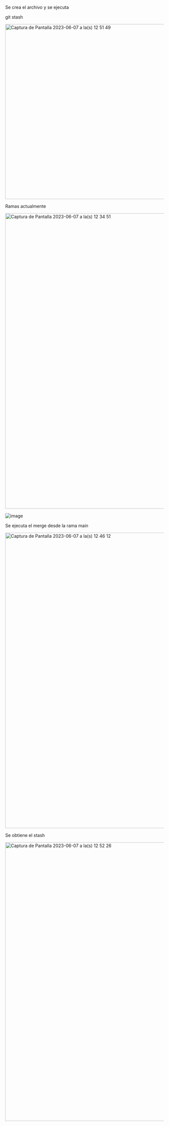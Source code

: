 

Se crea el archivo y se ejecuta 

git stash

<img width="555" alt="Captura de Pantalla 2023-06-07 a la(s) 12 51 49" src="https://github.com/jose-aese/wizeline-entregable1/assets/45864492/378de882-2da8-4c16-9e96-3aaae488a4f0">

Ramas actualmente 

<img width="937" alt="Captura de Pantalla 2023-06-07 a la(s) 12 34 51" src="https://github.com/jose-aese/wizeline-entregable1/assets/45864492/549630d7-d23f-47f8-bf11-c3e1350ac17c">

![image](https://github.com/jose-aese/wizeline-entregable1/assets/45864492/97bba065-be4b-4500-a696-04f21aa48cd0)


Se ejecuta el merge desde la rama main 

<img width="937" alt="Captura de Pantalla 2023-06-07 a la(s) 12 46 12" src="https://github.com/jose-aese/wizeline-entregable1/assets/45864492/6b1c7b1a-6af9-4167-baa0-b3ee60bb8ffa">


Se obtiene el stash 

<img width="884" alt="Captura de Pantalla 2023-06-07 a la(s) 12 52 26" src="https://github.com/jose-aese/wizeline-entregable1/assets/45864492/8f9e1aef-38be-4a9e-ba87-77bcb91f3c8e">
